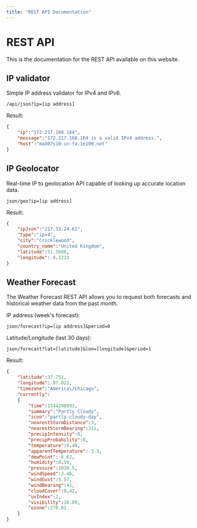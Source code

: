 ```yaml
---
title: "REST API Documentation"
---
```

REST API
=========================

This is the documentation for the REST API available on this website.   

IP validator
-------------------------
Simple IP address validator for IPv4 and IPv6.

```text
/api/json?ip=[ip address]
```

Result:

```json
{
    "ip":"172.217.168.164",
    "message":"172.217.168.164 is a valid IPv4 address.",
    "host":"mad07s10-in-f4.1e100.net"
}
```

IP Geolocator
-------------------------
Real-time IP to geolocation API capable of looking up accurate location data.

```text
json/geo?ip=[ip address]
```
Result:

```json
{
    "ipJson":"217.33.24.61",
    "type":"ipv4",
    "city":"Cricklewood",
    "country_name":"United Kingdom",
    "latitude":51.5608,
    "longitude":-0.2233
}
```


Weather Forecast
-------------------------
The Weather Forecast REST API allows you to request both forecasts and historical weather data from the past month.

IP address (week's forecast):
```text
json/forecast?ip=[ip address]&period=0
```
Latitude/Longitude (last 30 days):

```text
json/forecast?lat=[latitude]&lon=[longitude]&period=1
```

Result:

```json
{
    "latitude":37.751,
    "longitude":-97.822,
    "timezone":"America\/Chicago",
    "currently":
    {
        "time":1544290893,
        "summary":"Partly Cloudy",
        "icon":"partly-cloudy-day",
        "nearestStormDistance":3,
        "nearestStormBearing":311,
        "precipIntensity":0,
        "precipProbability":0,
        "temperature":0.48,
        "apparentTemperature":-3.3,
        "dewPoint":-6.62,
        "humidity":0.59,
        "pressure":1030.5,
        "windSpeed":3.46,
        "windGust":3.57,
        "windBearing":41,
        "cloudCover":0.42,
        "uvIndex":2,
        "visibility":16.09,
        "ozone":270.01
    }
}
```
